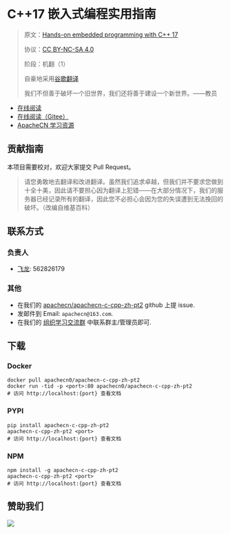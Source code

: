 # C++17 嵌入式编程实用指南

> 原文：[Hands-on embedded programming with C++ 17](https://libgen.rs/book/index.php?md5=B28E444E77634E28D12AD6F4C3A426AD)
>
> 协议：[CC BY-NC-SA 4.0](http://creativecommons.org/licenses/by-nc-sa/4.0/)
> 
> 阶段：机翻（1）
>
> 自豪地采用[谷歌翻译](https://translate.google.cn/)
> 
> 我们不但善于破坏一个旧世界，我们还将善于建设一个新世界。——教员

* [在线阅读](https://flcc2.flygon.net)
* [在线阅读（Gitee）](https://apachecn.gitee.io/doc-template/)
* [ApacheCN 学习资源](http://docs.apachecn.org/)

## 贡献指南

本项目需要校对，欢迎大家提交 Pull Request。

> 请您勇敢地去翻译和改进翻译。虽然我们追求卓越，但我们并不要求您做到十全十美，因此请不要担心因为翻译上犯错——在大部分情况下，我们的服务器已经记录所有的翻译，因此您不必担心会因为您的失误遭到无法挽回的破坏。（改编自维基百科）

## 联系方式

### 负责人

* [飞龙](https://github.com/wizardforcel): 562826179

### 其他

*   在我们的 [apachecn/apachecn-c-cpp-zh-pt2](https://github.com/apachecn/apachecn-c-cpp-zh-pt2) github 上提 issue.
*   发邮件到 Email: `apachecn@163.com`.
*   在我们的 [组织学习交流群](http://www.apachecn.org/organization/348.html) 中联系群主/管理员即可.

## 下载

### Docker

```
docker pull apachecn0/apachecn-c-cpp-zh-pt2
docker run -tid -p <port>:80 apachecn0/apachecn-c-cpp-zh-pt2
# 访问 http://localhost:{port} 查看文档
```

### PYPI

```
pip install apachecn-c-cpp-zh-pt2
apachecn-c-cpp-zh-pt2 <port>
# 访问 http://localhost:{port} 查看文档
```

### NPM

```
npm install -g apachecn-c-cpp-zh-pt2
apachecn-c-cpp-zh-pt2 <port>
# 访问 http://localhost:{port} 查看文档
```

## 赞助我们

![](http://data.apachecn.org/img/about/donate.jpg)
